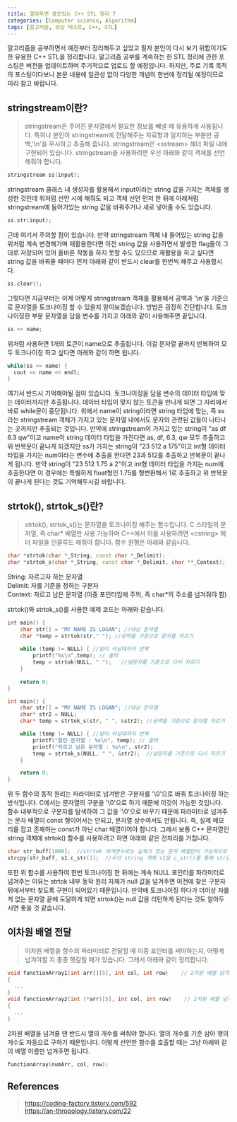 ```yaml
---
title: 알아두면 쓸모있는 C++ STL 정리 7
categories: [Computer science, Algorithm]
tags: [알고리즘, 코딩 테스트, C++, STL]
---
```


알고리즘을 공부하면서 예전부터 정리해두고 싶었고 필자 본인이 다시 보기 위함이기도 한 유용한 C++ STL을 정리합니다.
알고리즘 공부를 계속하는 한 STL 정리에 관한 포스팅은 버전을 업데이트하며 주기적으로 업로드 할 예정입니다. 하지만, 주로 기록 목적의 포스팅이다보니 본문 내용에 일관성 없이 다양한 개념이 한번에 정리될 예정이므로 미리 참고 바랍니다.

## stringstream이란?
> stringstream은 주어진 문자열에서 필요한 정보를 빼낼 때 유용하게 사용됩니다. 특히나 본인이 stringstream에 전달해주는 자료형과 일치하는 부분만 공백,'\n'을 무시하고 추출해 줍니다. stringstream은 \<sstream> 헤더 파일 내에 구현되어 있습니다. stringstream을 사용하려면 우선 아래와 같이 객체를 선언해줘야 합니다.
```cpp
stringstream ss(input);
```
stringstream 클래스 내 생성자를 활용해서 input이라는 string 값을 가지는 객체를 생성한 것인데 위처럼 선언 시에 해줘도 되고 객체 선언 먼저 한 뒤에 아래처럼 stringstream에 들어가있는 string 값을 바꿔주거나 새로 넣어줄 수도 있습니다.
```cpp
ss.str(input);
```
근데 여기서 주의할 점이 있습니다. 만약 stringstream 객체 내 들어있는 string 값을 위처럼 계속 변경해가며 재활용한다면 이전 string 값을 사용하면서 발생한 flag들이 그대로 저장되어 있어 올바른 작동을 하지 못할 수도 있으므로 재활용을 하고 싶다면 string 값을 바꿔줄 때마다 먼저 아래와 같이 반드시 clear를 한번씩 해주고 사용합시다.
```cpp
ss.clear();
```
그렇다면 지금부터는 이제 어떻게 stringstream 객체를 활용해서 공백과 '\n'을 기준으로 문자열을 토크나이징 할 수 있을지 알아보겠습니다. 방법은 굉장히 간단합니다. 토크나이징한 부분 문자열을 담을 변수를 가지고 아래와 같이 사용해주면 끝입니다.
```cpp
ss >> name;
```
위처럼 사용하면 1개의 토큰이 name으로 추출됩니다. 이걸 문자열 끝까지 반복하여 모두 토크나이징 하고 싶다면 아래와 같이 하면 됩니다.
```cpp
while(ss >> name) {
  cout << name << endl;
}
```
여기서 반드시 기억해야될 점이 있습니다. 토크나이징을 담을 변수의 데이터 타입에 맞는 데이터까지만 추출됩니다. 데이터 타입이 맞지 않는 토큰을 만나게 되면 그 자리에서 바로 while문이 중단됩니다. 위에서 name이 string이라면 string 타입에 맞는, 즉 ss라는 stringstream 객체가 가지고 있는 문자열 내에서도 문자와 관련된 값들이 나타나는 곳까지만 추출되는 것입니다. 만약에 stringstream이 가지고 있는 string이 "as df 6.3 qw"이고 name이 string 데이터 타입을 가진다면 as, df, 6.3, qw 모두 추출하고 위 반복문이 끝나게 되겠지만 ss가 가지는 string이 "23 512 a 175"이고 int형 데이터 타입을 가지는 num이라는 변수에 추출을 한다면 23과 512를 추출하고 반복문이 끝나게 됩니다. 만약 string이 "23 512 1.75 a 2"이고 int형 데이터 타입을 가지는 num에 추출한다면 이 경우에는 특별하게 float형인 1.75를 형변환해서 1로 추출하고 위 반복문이 끝나게 된다는 것도 기억해두시길 바랍니다.

## strtok(), strtok_s()란?
> strtok(), strtok_s()는 문자열을 토크나이징 해주는 함수입니다. C 스타일의 문자열, 즉 char* 배열만 사용 가능하며 C++에서 이를 사용하려면 \<cstring> 헤더 파일을 인클루드 해줘야 합니다. 함수 원형은 아래와 같습니다.
```cpp
char *strtok(char *_String, const char *_Delimit);
char *strtok_s(char *_String, const char *_Delimit, char **_Context);
```
String: 자르고자 하는 문자열  
Delimit: 자를 기준을 정하는 구분자  
Context: 자르고 남은 문자열 (이중 포인터임에 주의, 즉 char*의 주소를 넘겨줘야 함)  
  
strtok()와 strtok_s()를 사용한 예제 코드는 아래와 같습니다.
```cpp
int main() {
    char str[] = "MY NAME IS LOGAN"; //대상 문자열 
    char *temp = strtok(str," "); //공백을 기준으로 문자열 자르기
    
    while (temp != NULL) { //널이 아닐때까지 반복
        printf("%s\n",temp); // 출력
        temp = strtok(NULL, " ");	//널문자를 기준으로 다시 자르기
    }
	
    return 0;
}
```
```cpp
int main() {
    char str[] = "MY NAME IS LOGAN"; //대상 문자열 
    char* str2 = NULL;
    char* temp = strtok_s(str, " ", &str2); //공백을 기준으로 문자열 자르기

    while (temp != NULL) { //널이 아닐때까지 반복
        printf("잘린 문자열 : %s\n", temp); // 출력
        printf("자르고 남은 문자열 : %s\n", str2);
        temp = strtok_s(NULL, " ", &str2);	//널문자를 기준으로 다시 자르기
    }

    return 0;
}
```
위 두 함수의 동작 원리는 파라미터로 넘겨받은 구분자를 '\0'으로 바꿔 토크나이징 하는 방식입니다. C에서는 문자열의 구분을 '\0'으로 하기 때문에 이것이 가능한 것입니다. 함수 내부적으로 구분자를 탐색하여 그 값을 '\0'으로 바꾸기 때문에 파라미터로 넘겨주는 문자 배열이 const 형이어서는 안되고, 문자열 상수여서도 안됩니다. 즉, 실제 메모리를 잡고 존재하는 const가 아닌 char 배열이어야 합니다. 그래서 보통 C++ 문자열인 string 객체에 strtok() 함수를 사용하려고 하면 아래와 같은 전처리를 거칩니다.
```cpp
char str_buff[1000];  //strtok 매개변수로는 실체가 있는 문자 배열만이 가능하므로 문자 배열 선언 
strcpy(str_buff, s1.c_str());  //우선 string 객체 s1을 c_str()를 통해 string을 char* 형으로 바꿔줍니다. 하지만 c_str()은 const형을 리턴하므로 strcpy를 활용하여 const가 아닌 실제 배열에 담아 줍니다
```
또한 위 함수를 사용하여 한번 토크나이징 한 뒤에는 계속 NULL 포인터를 파라미터로 넘겨주는 이유는 strtok 내부 동작 원리 자체가 null 값을 넘겨주면 이전에 찾은 구분자 뒤에서부터 찾도록 구현이 되어있기 때문입니다. 만약에 토크나이징 하다가 더이상 자를 게 없는 문자열 끝에 도달하게 되면 strtok()는 null 값을 리턴하게 된다는 것도 알아두시면 좋을 것 같습니다.

## 이차원 배열 전달
> 이차원 배열을 함수의 파라미터로 전달할 때 이중 포인터를 써야하는지, 어떻게 넘겨야할 지 종종 헷갈릴 때가 있습니다. 그래서 아래와 같이 정리합니다.  
  

```cpp
void functionArray1(int arr[][5], int col, int row)    // 2차원 배열 넘겨줄 때 열의 개수를 반드시 써줘야 한다
{
  ...
}
void functionArray2(int (*arr)[5], int col, int row)    // 2차원 배열 넘겨줄 때 열의 크기를 반드시 써줘야 한다
{
  ...
}
```
2차원 배열을 넘겨줄 땐 반드시 열의 개수를 써줘야 합니다. 열의 개수를 기준 삼아 행의 개수도 자동으로 구하기 때문입니다. 이렇게 선언한 함수를 호출할 때는 그냥 아래와 같이 배열 이름만 넘겨주면 됩니다.
```cpp
functionArray(numArr, col, row);
```

## References
> https://coding-factory.tistory.com/592  
https://an-thropology.tistory.com/22